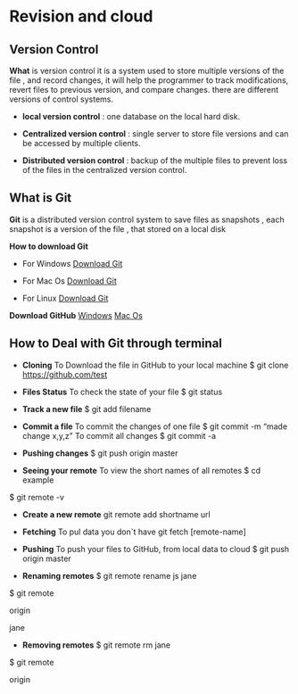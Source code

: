 # Revision and cloud 

## Version Control 

**What** is version control 
it is a system used to store multiple versions of the file , and record changes, it will help the programmer to track modifications, revert files to previous version, and compare changes. there are different versions of control systems. 

* **local version control** : one database on the local hard disk.

* **Centralized version control** : single server to store file versions and can be accessed by multiple clients. 

* **Distributed version control** : backup of the multiple files to prevent loss of the files in the centralized version control.

## What is Git 
**Git** is a distributed version control system to save files as snapshots , each snapshot is a version of the file , that stored on a local disk 

**How to download Git**

* For Windows 
[Download Git](https://git-scm.com/download/win)

* For Mac Os 
[Download Git](https://git-scm.com/download/mac)

* For Linux 
[Download Git](https://git-scm.com/download/linux)


**Download GitHub**
[Windows](http://windows.github.com)
[Mac Os](http://mac.github.com)

## How to Deal with Git through terminal 

* **Cloning** 
To Download the file in GitHub to your local machine 
$ git clone https://github.com/test

* **Files Status** 
To check the state of your file 
$ git status

* **Track a new file** 
$ git add filename 

* **Commit a file** 
To commit the changes of one file 
$ git commit -m “made change x,y,z”
To commit all changes 
$ git commit -a

* **Pushing changes** 
$ git push origin master

* **Seeing your remote** 
To view the short names of all remotes 
$ cd example

$ git remote -v

* **Create a new remote**
git remote add shortname url

* **Fetching** 
To pul data you don`t have 
git fetch [remote-name]

* **Pushing** 
To push your files to GitHub, from local data to cloud
$ git push origin master

* **Renaming remotes** 
$ git remote rename js jane

$ git remote

origin

jane

* **Removing remotes**
$ git remote rm jane

$ git remote

origin